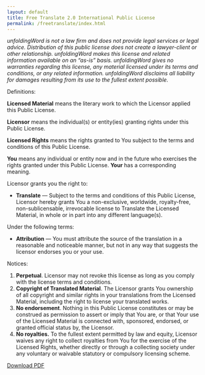 ```yaml
---
layout: default
title: Free Translate 2.0 International Public License
permalink: /freetranslate/index.html
---
```


*unfoldingWord is not a law firm and does not provide legal services or legal advice. Distribution of this public license does not create a lawyer-client or other relationship. unfoldingWord makes this license and related information available on an “as-is” basis. unfoldingWord gives no warranties regarding this license, any material licensed under its terms and conditions, or any related information. unfoldingWord disclaims all liability for damages resulting from its use to the fullest extent possible.*

Definitions:

**Licensed Material** means the literary work to which the Licensor
    applied this Public License.

**Licensor** means the individual(s) or entity(ies) granting rights
    under this Public License.

**Licensed Rights** means the rights granted to You subject to the
    terms and conditions of this Public License.

**You** means any individual or entity now and in the future who
    exercises the rights granted under this Public License. **Your** has a
    corresponding meaning.

Licensor grants you the right to:

- **Translate** — Subject to the terms and conditions of this Public
    License, Licensor hereby grants You a non-exclusive, worldwide,
    royalty-free, non-sublicensable, irrevocable license to Translate
    the Licensed Material, in whole or in part into any
    different language(s).

Under the following terms:

- **Attribution** — You must attribute the source of the translation
    in a reasonable and noticeable manner, but not in any way that
    suggests the licensor endorses you or your use.

Notices:

1. **Perpetual**. Licensor may not revoke this license as long as you
    comply with the license terms and conditions.
2. **Copyright of Translated Material**. The Licensor grants You
    ownership of all copyright and similar rights in your translations
    from the Licensed Material, including the right to license your
    translated works.
3. **No endorsement**. Nothing in this Public License constitutes or
    may be construed as permission to assert or imply that You are, or
    that Your use of the Licensed Material is connected with, sponsored,
    endorsed, or granted official status by, the Licensor.
4. **No royalties.** To the fullest extent permitted by law and equity,
    Licensor waives any right to collect royalties from You for the
    exercise of the Licensed Rights, whether directly or through a
    collecting society under any voluntary or waivable statutory or
    compulsory licensing scheme.

<a class="btn btn-default" href="{{ site.baseurl }}{{ site.data.assets.free-translate-pdf.url }}">Download PDF</a>
